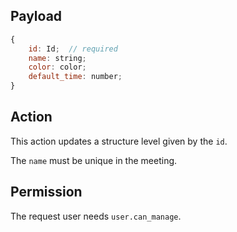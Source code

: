 ## Payload

```js
{
    id: Id;  // required
    name: string;
    color: color;
    default_time: number;
}
```

## Action

This action updates a structure level given by the `id`.

The `name` must be unique in the meeting.

## Permission

The request user needs `user.can_manage`.
